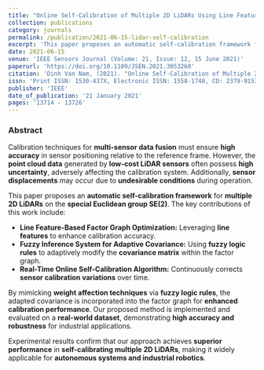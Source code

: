 ```yaml
---
title: "Online Self-Calibration of Multiple 2D LiDARs Using Line Features With Fuzzy Adaptive Covariance"
collection: publications
category: journals
permalink: /publication/2021-06-15-lidar-self-calibration
excerpt: 'This paper proposes an automatic self-calibration framework for multiple low-cost 2D LiDARs using line features and fuzzy adaptive covariance.'
date: 2021-06-15
venue: 'IEEE Sensors Journal (Volume: 21, Issue: 12, 15 June 2021)'
paperurl: 'https://doi.org/10.1109/JSEN.2021.3053260'
citation: 'Dinh Van Nam, (2021). "Online Self-Calibration of Multiple 2D LiDARs Using Line Features With Fuzzy Adaptive Covariance." <i>IEEE Sensors Journal</i>, 21(12), pp. 13714-13726, DOI: 10.1109/JSEN.2021.3053260.' 
issn: 'Print ISSN: 1530-437X, Electronic ISSN: 1558-1748, CD: 2379-9153'
publisher: 'IEEE'
date_of_publication: '21 January 2021'
pages: '13714 - 13726'
---
```


### Abstract
Calibration techniques for **multi-sensor data fusion** must ensure **high accuracy** in sensor positioning relative to the reference frame. However, the **point cloud data** generated by **low-cost LiDAR sensors** often possess **high uncertainty**, adversely affecting the calibration system. Additionally, **sensor displacements** may occur due to **undesirable conditions** during operation.

This paper proposes an **automatic self-calibration framework** for **multiple 2D LiDARs** on the **special Euclidean group SE(2)**. The key contributions of this work include:
- **Line Feature-Based Factor Graph Optimization:** Leveraging **line features** to enhance calibration accuracy.
- **Fuzzy Inference System for Adaptive Covariance:** Using **fuzzy logic rules** to adaptively modify the **covariance matrix** within the factor graph.
- **Real-Time Online Self-Calibration Algorithm:** Continuously corrects **sensor calibration variations** over time.

By mimicking **weight affection techniques** via **fuzzy logic rules**, the adapted covariance is incorporated into the factor graph for **enhanced calibration performance**. Our proposed method is implemented and evaluated on a **real-world dataset**, demonstrating **high accuracy and robustness** for industrial applications.

Experimental results confirm that our approach achieves **superior performance** in **self-calibrating multiple 2D LiDARs**, making it widely applicable for **autonomous systems and industrial robotics**.
